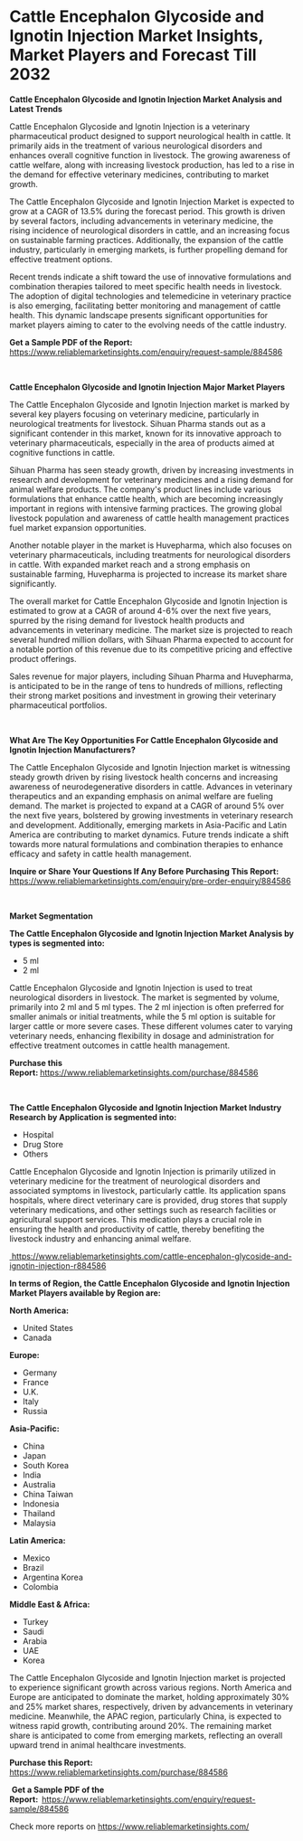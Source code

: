 <p><h1>Cattle Encephalon Glycoside and Ignotin Injection Market Insights, Market Players and Forecast Till 2032</h1></p><p><strong>Cattle Encephalon Glycoside and Ignotin Injection Market Analysis and Latest Trends</strong></p>
<p><p>Cattle Encephalon Glycoside and Ignotin Injection is a veterinary pharmaceutical product designed to support neurological health in cattle. It primarily aids in the treatment of various neurological disorders and enhances overall cognitive function in livestock. The growing awareness of cattle welfare, along with increasing livestock production, has led to a rise in the demand for effective veterinary medicines, contributing to market growth.</p><p>The Cattle Encephalon Glycoside and Ignotin Injection Market is expected to grow at a CAGR of 13.5% during the forecast period. This growth is driven by several factors, including advancements in veterinary medicine, the rising incidence of neurological disorders in cattle, and an increasing focus on sustainable farming practices. Additionally, the expansion of the cattle industry, particularly in emerging markets, is further propelling demand for effective treatment options.</p><p>Recent trends indicate a shift toward the use of innovative formulations and combination therapies tailored to meet specific health needs in livestock. The adoption of digital technologies and telemedicine in veterinary practice is also emerging, facilitating better monitoring and management of cattle health. This dynamic landscape presents significant opportunities for market players aiming to cater to the evolving needs of the cattle industry.</p></p>
<p><strong>Get a Sample PDF of the Report:&nbsp;</strong> <a href="https://www.reliablemarketinsights.com/enquiry/request-sample/884586?utm_campaign=2185&utm_medium=2&utm_source=Github&utm_content=ia&utm_term=09032025&utm_id=cattle-encephalon-glycoside-and-ignotin-injection">https://www.reliablemarketinsights.com/enquiry/request-sample/884586</a></p>
<p>&nbsp;</p>
<p><strong>Cattle Encephalon Glycoside and Ignotin Injection Major Market Players</strong></p>
<p><p>The Cattle Encephalon Glycoside and Ignotin Injection market is marked by several key players focusing on veterinary medicine, particularly in neurological treatments for livestock. Sihuan Pharma stands out as a significant contender in this market, known for its innovative approach to veterinary pharmaceuticals, especially in the area of products aimed at cognitive functions in cattle.</p><p>Sihuan Pharma has seen steady growth, driven by increasing investments in research and development for veterinary medicines and a rising demand for animal welfare products. The company's product lines include various formulations that enhance cattle health, which are becoming increasingly important in regions with intensive farming practices. The growing global livestock population and awareness of cattle health management practices fuel market expansion opportunities.</p><p>Another notable player in the market is Huvepharma, which also focuses on veterinary pharmaceuticals, including treatments for neurological disorders in cattle. With expanded market reach and a strong emphasis on sustainable farming, Huvepharma is projected to increase its market share significantly.</p><p>The overall market for Cattle Encephalon Glycoside and Ignotin Injection is estimated to grow at a CAGR of around 4-6% over the next five years, spurred by the rising demand for livestock health products and advancements in veterinary medicine. The market size is projected to reach several hundred million dollars, with Sihuan Pharma expected to account for a notable portion of this revenue due to its competitive pricing and effective product offerings.</p><p>Sales revenue for major players, including Sihuan Pharma and Huvepharma, is anticipated to be in the range of tens to hundreds of millions, reflecting their strong market positions and investment in growing their veterinary pharmaceutical portfolios.</p></p>
<p>&nbsp;</p>
<p><strong>What Are The Key Opportunities For Cattle Encephalon Glycoside and Ignotin Injection Manufacturers?</strong></p>
<p><p>The Cattle Encephalon Glycoside and Ignotin Injection market is witnessing steady growth driven by rising livestock health concerns and increasing awareness of neurodegenerative disorders in cattle. Advances in veterinary therapeutics and an expanding emphasis on animal welfare are fueling demand. The market is projected to expand at a CAGR of around 5% over the next five years, bolstered by growing investments in veterinary research and development. Additionally, emerging markets in Asia-Pacific and Latin America are contributing to market dynamics. Future trends indicate a shift towards more natural formulations and combination therapies to enhance efficacy and safety in cattle health management.</p></p>
<p><strong>Inquire or Share Your Questions If Any Before Purchasing This Report:</strong> <a href="https://www.reliablemarketinsights.com/enquiry/pre-order-enquiry/884586?utm_campaign=2185&utm_medium=2&utm_source=Github&utm_content=ia&utm_term=09032025&utm_id=cattle-encephalon-glycoside-and-ignotin-injection">https://www.reliablemarketinsights.com/enquiry/pre-order-enquiry/884586</a></p>
<p>&nbsp;</p>
<p><strong>Market Segmentation</strong></p>
<p><strong>The Cattle Encephalon Glycoside and Ignotin Injection Market Analysis by types is segmented into:</strong></p>
<p><ul><li>5 ml</li><li>2 ml</li></ul></p>
<p><p>Cattle Encephalon Glycoside and Ignotin Injection is used to treat neurological disorders in livestock. The market is segmented by volume, primarily into 2 ml and 5 ml types. The 2 ml injection is often preferred for smaller animals or initial treatments, while the 5 ml option is suitable for larger cattle or more severe cases. These different volumes cater to varying veterinary needs, enhancing flexibility in dosage and administration for effective treatment outcomes in cattle health management.</p></p>
<p><strong>Purchase this Report:&nbsp;</strong><a href="https://www.reliablemarketinsights.com/purchase/884586?utm_campaign=2185&utm_medium=2&utm_source=Github&utm_content=ia&utm_term=09032025&utm_id=cattle-encephalon-glycoside-and-ignotin-injection">https://www.reliablemarketinsights.com/purchase/884586</a></p>
<p>&nbsp;</p>
<p><strong>The Cattle Encephalon Glycoside and Ignotin Injection Market Industry Research by Application is segmented into:</strong></p>
<p><ul><li>Hospital</li><li>Drug Store</li><li>Others</li></ul></p>
<p><p>Cattle Encephalon Glycoside and Ignotin Injection is primarily utilized in veterinary medicine for the treatment of neurological disorders and associated symptoms in livestock, particularly cattle. Its application spans hospitals, where direct veterinary care is provided, drug stores that supply veterinary medications, and other settings such as research facilities or agricultural support services. This medication plays a crucial role in ensuring the health and productivity of cattle, thereby benefiting the livestock industry and enhancing animal welfare.</p></p>
<p><a href="https://www.reliablemarketinsights.com/cattle-encephalon-glycoside-and-ignotin-injection-r884586?utm_campaign=2185&utm_medium=2&utm_source=Github&utm_content=ia&utm_term=09032025&utm_id=cattle-encephalon-glycoside-and-ignotin-injection">&nbsp;https://www.reliablemarketinsights.com/cattle-encephalon-glycoside-and-ignotin-injection-r884586</a></p>
<p><strong>In terms of Region, the Cattle Encephalon Glycoside and Ignotin Injection Market Players available by Region are:</strong></p>
<p>
    <p> <strong> North America: </strong>
        <ul>
            <li>United States</li>
            <li>Canada</li>
        </ul>
        </p> 
    <p> <strong> Europe: </strong>
        <ul>
            <li>Germany</li>
            <li>France</li>
            <li>U.K.</li>
            <li>Italy</li>
            <li>Russia</li>
        </ul>
        </p> 
    <p> <strong> Asia-Pacific: </strong>
        <ul>
            <li>China</li>
            <li>Japan</li>
            <li>South Korea</li>
            <li>India</li>
            <li>Australia</li>
            <li>China Taiwan</li>
            <li>Indonesia</li>
            <li>Thailand</li>
            <li>Malaysia</li>
        </ul>
        </p> 
    <p> <strong> Latin America: </strong>
        <ul>
            <li>Mexico</li>
            <li>Brazil</li>
            <li>Argentina Korea</li>
            <li>Colombia</li>
        </ul>
        </p> 
    <p> <strong> Middle East & Africa: </strong>
        <ul>
            <li>Turkey</li>
            <li>Saudi</li>
            <li>Arabia</li>
            <li>UAE</li>
            <li>Korea</li>
        </ul>
    </p>
    </p>
<p><p>The Cattle Encephalon Glycoside and Ignotin Injection market is projected to experience significant growth across various regions. North America and Europe are anticipated to dominate the market, holding approximately 30% and 25% market shares, respectively, driven by advancements in veterinary medicine. Meanwhile, the APAC region, particularly China, is expected to witness rapid growth, contributing around 20%. The remaining market share is anticipated to come from emerging markets, reflecting an overall upward trend in animal healthcare investments.</p></p>
<p><strong>Purchase this Report: </strong><a href="https://www.reliablemarketinsights.com/purchase/884586?utm_campaign=2185&utm_medium=2&utm_source=Github&utm_content=ia&utm_term=09032025&utm_id=cattle-encephalon-glycoside-and-ignotin-injection">https://www.reliablemarketinsights.com/purchase/884586</a></p>
<p>&nbsp;<strong>Get a Sample PDF of the Report:&nbsp;&nbsp;</strong><a href="https://www.reliablemarketinsights.com/enquiry/request-sample/884586?utm_campaign=2185&utm_medium=2&utm_source=Github&utm_content=ia&utm_term=09032025&utm_id=cattle-encephalon-glycoside-and-ignotin-injection">https://www.reliablemarketinsights.com/enquiry/request-sample/884586</a></p>
<p><strong></strong></p>
<p>Check more reports on <a href="https://www.reliablemarketinsights.com/?utm_campaign=2185&utm_medium=2&utm_source=Github&utm_content=ia&utm_term=09032025&utm_id=cattle-encephalon-glycoside-and-ignotin-injection">https://www.reliablemarketinsights.com/</a></p>